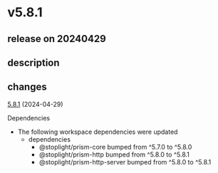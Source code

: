 # v5.8.1

## release on 20240429

## description

## changes

<a href="https://github.com/stoplightio/prism/compare/v5.8.0...v5.8.1">5.8.1</a> (2024-04-29)

Dependencies

* The following workspace dependencies were updated
  * dependencies
    * @stoplight/prism-core bumped from ^5.7.0 to ^5.8.0
    * @stoplight/prism-http bumped from ^5.8.0 to ^5.8.1
    * @stoplight/prism-http-server bumped from ^5.8.0 to ^5.8.1


